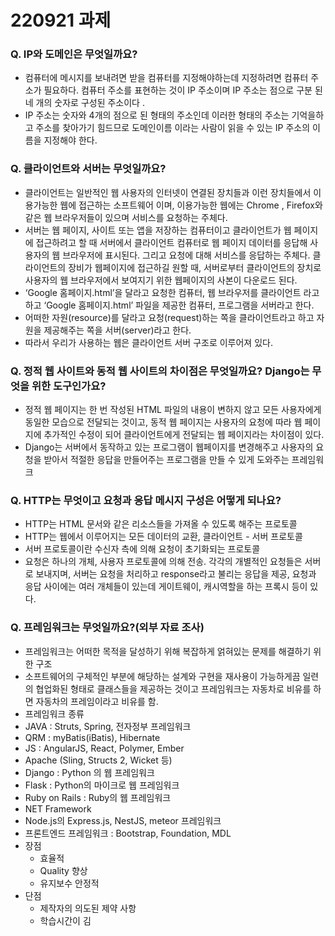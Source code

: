 # 220921 과제

### Q. IP와 도메인은 무엇일까요?

- 컴퓨터에 메시지를 보내려면 받을 컴퓨터를 지정해야하는데  지정하려면 컴퓨터 주소가 필요하다. 컴퓨터 주소를 표현하는 것이 IP 주소이며 IP 주소는 점으로 구분 된 네 개의 숫자로 구성된 주소이다 .
- IP 주소는 숫자와 4개의 점으로 된 형태의 주소인데 이러한 형태의 주소는 기억을하고 주소를 찾아가기 힘드므로 도메인이름 이라는 사람이 읽을 수 있는 IP 주소의 이름을 지정해야 한다. 



### Q. 클라이언트와 서버는 무엇일까요?

- 클라이언트는 일반적인 웹 사용자의 인터넷이 연결된 장치들과 이런 장치들에서 이용가능한 웹에 접근하는 소프트웨어 이며, 이용가능한 웹에는 Chrome , Firefox와 같은 웹 브라우저들이 있으며 서비스를 요청하는 주체다.
- 서버는 웹 페이지, 사이트 또는 앱을 저장하는 컴퓨터이고 클라이언트가 웹 페이지에 접근하려고 할 때 서버에서 클라이언트 컴퓨터로 웹 페이지 데이터를 응답해 사용자의 웹 브라우저에 표시된다. 그리고 요청에 대해 서비스를 응답하는 주체다. 클라이언트의 장비가 웹페이지에 접근하길 원할 때, 서버로부터 클라이언트의 장치로 사용자의 웹 브라우저에서 보여지기 위한 웹페이지의 사본이 다운로드 된다.
- ‘Google 홈페이지.html’을 달라고 요청한 컴퓨터, 웹 브라우저를 클라이언트 라고 하고 ‘Google 홈페이지.html’ 파일을 제공한 컴퓨터, 프로그램을 서버라고 한다.
- 어떠한 자원(resource)를 달라고 요청(request)하는 쪽을 클라이언트라고 하고 자원을 제공해주는 쪽을 서버(server)라고 한다.
- 따라서 우리가 사용하는 웹은 클라이언트 서버 구조로 이루어져 있다.



### Q. 정적 웹 사이트와 동적 웹 사이트의 차이점은 무엇일까요? Django는 무엇을 위한 도구인가요?

- 정적 웹 페이지는 한 번 작성된 HTML 파일의 내용이 변하지 않고 모든 사용자에게 동일한 모습으로 전달되는 것이고, 동적 웹 페이지는 사용자의 요청에 따라 웹 페이지에 추가적인 수정이 되어 클라이언트에게 전달되는 웹 페이지라는 차이점이 있다.
- Django는 서버에서 동작하고 있는 프로그램이 웹페이지를 변경해주고 사용자의 요청을 받아서 적절한 응답을 만들어주는 프로그램을 만들 수 있게 도와주는 프레임워크



### Q. HTTP는 무엇이고 요청과 응답 메시지 구성은 어떻게 되나요?

- HTTP는 HTML 문서와 같은 리소스들을 가져올 수 있도록 해주는 프로토콜
- HTTP는 웹에서 이루어지는 모든 데이터의 교환, 클라이언트 - 서버 프로토콜
- 서버 프로토콜이란 수신자 측에 의해 요청이 초기화되는 프로토콜
- 요청은 하나의 개체, 사용자 프로토콜에 의해 전송. 각각의 개별적인 요청들은 서버로 보내지며, 서버는 요청을 처리하고 response라고 불리는 응답을 제공, 요청과 응답 사이에는 여러 개체들이 있는데 게이트웨이, 캐시역할을 하는 프록시 등이 있다.



### Q. 프레임워크는 무엇일까요?(외부 자료 조사)

- 프레임워크는 어떠한 목적을 달성하기 위해 복잡하게 얽혀있는 문제를 해결하기 위한 구조
- 소프트웨어의 구체적인 부분에 해당하는 설계와 구현을 재사용이 가능하게끔 일련의 협업화된 형태로 클래스들을 제공하는 것이고 프레임워크는 자동차로 비유를 하면 자동차의 프레임이라고 비유를 함.
-  프레임워크 종류
  - JAVA : Struts, Spring, 전자정부 프레임워크 
  - QRM : myBatis(iBatis), Hibernate 
  - JS : AngularJS, React, Polymer, Ember 
  - Apache (Sling, Structs 2, Wicket 등)
  - Django : Python 의 웹 프레임워크
  - Flask : Python의 마이크로 웹 프레임워크
  - Ruby on Rails : Ruby의 웹 프레임워크
  - NET Framework
  - Node.js의 Express.js, NestJS, meteor 프레임워크
  - 프론트엔드 프레임워크 : Bootstrap, Foundation, MDL 
- 장점
  - 효율적
  - Quality 향상
  - 유지보수 안정적
- 단점
  - 제작자의 의도된 제약 사항
  - 학습시간이 김